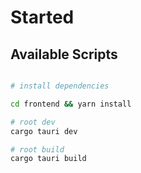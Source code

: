 # Started 


## Available Scripts

```bash

# install dependencies

cd frontend && yarn install

# root dev 
cargo tauri dev

# root build
cargo tauri build
```
